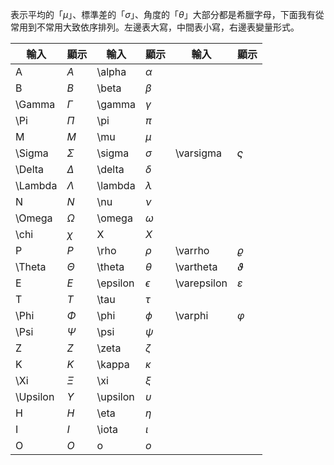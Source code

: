 表示平均的「$\mu$」、標準差的「$\sigma$」、角度的「$\theta$」大部分都是希臘字母，下面我有從常用到不常用大致依序排列。左邊表大寫，中間表小寫，右邊表變量形式。

| 輸入       | 顯示         | 輸入       | 顯示         | 輸入          | 顯示            |
| -------- | ---------- | -------- | ---------- | ----------- | ------------- |
| A        | $A$        | \alpha   | $\alpha$   |             |               |
| B        | $B$        | \beta    | $\beta$    |             |               |
| \Gamma   | $\Gamma$   | \gamma   | $\gamma$   |             |               |
| \Pi      | $\Pi$      | \pi      | $\pi$      |             |               |
| M        | $M$        | \mu      | $\mu$      |             |               |
| \Sigma   | $\Sigma$   | \sigma   | $\sigma$   | \varsigma   | $\varsigma$   |
| \Delta   | $\Delta$   | \delta   | $\delta$   |             |               |
| \Lambda  | $\Lambda$  | \lambda  | $\lambda$  |             |               |
| N        | $N$        | \nu      | $\nu$      |             |               |
| \Omega   | $\Omega$   | \omega   | $\omega$   |             |               |
| \chi     | $\chi$     | X        | $X$        |             |               |
| P        | $P$        | \rho     | $\rho$     | \varrho     | $\varrho$     |
| \Theta   | $\Theta$   | \theta   | $\theta$   | \vartheta   | $\vartheta$   |
| E        | $E$        | \epsilon | $\epsilon$ | \varepsilon | $\varepsilon$ |
| T        | $T$        | \tau     | $\tau$     |             |               |
| \Phi     | $\Phi$     | \phi     | $\phi$     | \varphi     | $\varphi$     |
| \Psi     | $\Psi$     | \psi     | $\psi$     |             |               |
| Z        | $Z$        | \zeta    | $\zeta$    |             |               |
| K        | $K$        | \kappa   | $\kappa$   |             |               |
| \Xi      | $\Xi$      | \xi      | $\xi$      |             |               |
| \Upsilon | $\Upsilon$ | \upsilon | $\upsilon$ |             |               |
| H        | $H$        | \eta     | $\eta$     |             |               |
| I        | $I$        | \iota    | $\iota$    |             |               |
| O        | $O$        | o        | $o$        |             |               |

